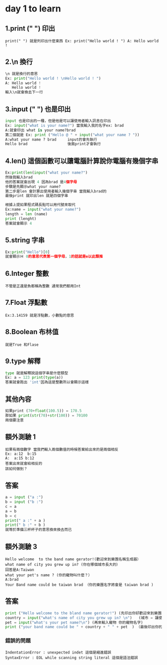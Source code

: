 # day 1 to learn


## 1.print (" ") 印出
`
print(" ") 就是列印出什麼東西
Ex: print("Hello world ! ")
A: Hello world !
`
## 2.\n 換行
```py
\n 就是換行的意思
Ex: print("Hello world ! \nHello world ! ")
A: Hello world ! 
   Hello world !
輸入\n就會換去下一行
```
## 3.input (" ")  也是印出
```py
input 也是印出的一種，但是他是可以讓使用者輸入訊息在印出
Ex: input("what is your name?") 當我輸入我的名字ex: brad
A:就會印出 what is your name?brad
第二個就是 Ex: print ("Hello @ " + input("what your name ? "))
A:what your name ? brad     input的會先執行
Hello brad                  後面print才會執行
```
## 4.len() 這個函數可以讓電腦計算說你電腦有幾個字串
```py
Ex:print(len(input("what your name?") 
然後我輸入brad
他的答案就會出現 4 因為brad 是4個字母
步驟是先顯示what your name?
第二步是len 會計算出使用者輸入幾個字串 當我輸入brad的
最後print 就印出len 就是四個字串
```

```py
根據上提如果程式碼長點可以用代號來取代
Ex:name = input("what your name?")
length = len (name)
print (lenght)
答案就會顯示 4 
```
## 5.string 字串
```py
Ex:print("Hello")[0]
就會顯示Ｈ 0的意思代表第一個字母，1的話就是e以此類推
```
## 6.Integer 整數
```
不管是正還是負都稱為整數 通常我們都用Int
```
## 7.Float 浮點數
```
Ex:3.14159 就是浮點數，小數點的意思
```
## 8.Boolean 布林值
```
就是True 和Flase
```
## 9.type 解釋
```py
type 就是解釋說這個字串是什麼類型
Ex: a = 123 print(type(a)) 
答案就會跑出 'int'因為這是整數所以會顯示這樣
```
## 其他內容
```py
如果print (70+float(100.5)) = 170.5
那如果 print(str(70)+str(100)) = 70100
兩個要注意
```
## 額外測驗 1
```
如果有兩個數字 當我們輸入兩個數值的時候答案給出來的是兩個相反
Ex: a:12  b:15
A:  a:15 b:12 
答案出來就會給相反的
該如何做到？
```
## 答案
```py
a = input ("a :") 
b = input ("b :")
c = a
a = b 
b = c
print(" a :" + a )
print(" b :" + b )
就等於準備三杯杯子的意思換來換去而已
```
## 額外測驗 3 
```
Hello welcome  to the band name gerator!(歡迎來到樂團名稱生成器）
what name of city you grew up in? (你在哪個城市長大的）
回答是A:Taiwan 
what your pet's name ? (你的寵物叫什麼？）
A:brad
Your Band name could be taiwan brad （你的樂團名字將會是 taiwan brad )
```
## 答案
```py
print ("Hello welcome to the bland name gerator!") (先印出你好歡迎來到樂團名稱製造器)
country = input("what's name of city you grew up in? \n")   (城市 = 讓使用者可以輸入你在哪裡生長的)
pet = input("what's your pet name?\n") (再來輸入寵物 你的寵物名字)
print ("your band name could be " + country + " " + pet  ) （最後印出你的樂團名稱應該會叫 使用者輸入的 城市名和寵物名 )
```
### 錯誤的問題
```
IndentationError : unexpected indet 這個是縮進錯誤
SyntaxError : EOL while scanning string literal 這個是語法錯誤
```
